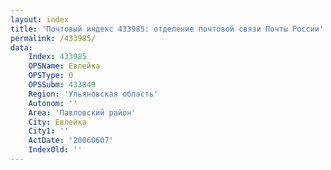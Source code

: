 ```yaml
---
layout: index
title: 'Почтовый индекс 433985: отделение почтовой связи Почты России'
permalink: /433985/
data:
    Index: 433985
    OPSName: Евлейка
    OPSType: О
    OPSSubm: 433849
    Region: 'Ульяновская область'
    Autonom: ''
    Area: 'Павловский район'
    City: Евлейка
    City1: ''
    ActDate: '20060607'
    IndexOld: ''
---
```

